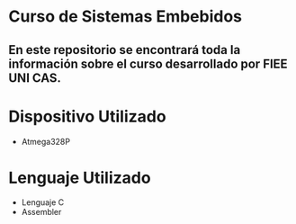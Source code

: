 # Curso de Sistemas Embebidos

En este repositorio se encontrará toda la información sobre el curso desarrollado por FIEE UNI CAS.
-
# Dispositivo Utilizado
- Atmega328P
# Lenguaje Utilizado
- Lenguaje C
- Assembler